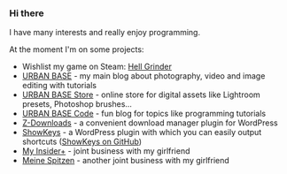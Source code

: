 ### Hi there

I have many interests and really enjoy programming.

At the moment I'm on some projects:

- Wishlist my game on Steam: [Hell Grinder](https://store.steampowered.com/app/2264110/Hell_Grinder/?utm_source=github)
- [URBAN BASE](https://urban-base.net?utm_source=github) - my main blog about photography, video and image editing with tutorials
- [URBAN BASE Store](https://store.urban-base.net?utm_source=github) - online store for digital assets like Lightroom presets, Photoshop brushes...
- [URBAN BASE Code](https://code.urban-base.net?utm_source=github) - fun blog for topics like programming tutorials
- [Z-Downloads](https://wordpress.org/plugins/z-downloads) - a convenient download manager plugin for WordPress
- [ShowKeys](https://wordpress.org/plugins/showkeys) - a WordPress plugin with which you can easily output shortcuts ([ShowKeys on GitHub](https://github.com/mariojacob/showkeys))
- [My Insider+](https://myinsiderplus.com?utm_source=github) - joint business with my girlfriend
- [Meine Spitzen](https://meinespitzen.com?utm_source=github) - another joint business with my girlfriend
